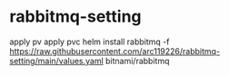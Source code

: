 # rabbitmq-setting

apply pv
apply pvc
helm install rabbitmq -f https://raw.githubusercontent.com/arc119226/rabbitmq-setting/main/values.yaml bitnami/rabbitmq
